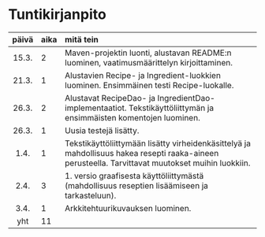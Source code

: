 # Tuntikirjanpito

| päivä | aika | mitä tein |
| :----:|:-----| :-----|
| 15.3.  | 2    | Maven-projektin luonti, alustavan README:n luominen, vaatimusmäärittelyn kirjoittaminen.  |
| 21.3.  | 1    | Alustavien Recipe- ja Ingredient-luokkien luominen. Ensimmäinen testi Recipe-luokalle. |
| 26.3.  | 2    | Alustavat RecipeDao- ja IngredientDao-implementaatiot. Tekstikäyttöliittymän ja ensimmäisten komentojen luominen. |
| 26.3. | 1  | Uusia testejä lisätty.
| 1.4.   | 1  | Tekstikäyttöliittymään lisätty virheidenkäsittelyä ja mahdollisuus hakea resepti raaka-aineen perusteella. Tarvittavat muutokset muihin luokkiin.
| 2.4. | 3  | 1. versio graafisesta käyttöliittymästä (mahdollisuus reseptien lisäämiseen ja tarkasteluun).
| 3.4. | 1 | Arkkitehtuurikuvauksen luominen.
| yht   | 11 | |
